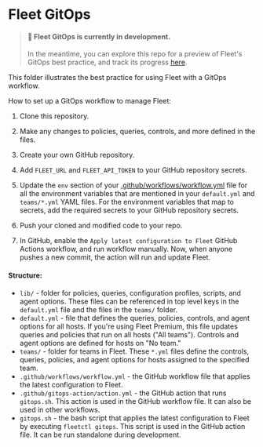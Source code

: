 # Fleet GitOps

> #### 🚧 Fleet GitOps is currently in development.
>
> In the meantime, you can explore this repo for a preview of Fleet's GitOps best practice, and track its progress [here](https://github.com/fleetdm/fleet/issues/13643).

This folder illustrates the best practice for using Fleet with a GitOps workflow.

How to set up a GitOps workflow to manage Fleet:

1. Clone this repository.

2. Make any changes to policies, queries, controls, and more defined in the files.

3. Create your own GitHub repository.

4. Add `FLEET_URL` and `FLEET_API_TOKEN` to your GitHub repository secrets.

5. Update the `env` section of your [.github/workflows/workflow.yml](https://github.com/fleetdm/fleet-gitops/blob/main/.github/workflows/workflow.yml) file for all the environment variables that are mentioned in your `default.yml` and `teams/*.yml` YAML files. For the environment variables that map to secrets, add the required secrets to your GitHub repository secrets.

6. Push your cloned and modified code to your repo.

7. In GitHub, enable the `Apply latest configuration to Fleet` GitHub Actions workflow, and run workflow manually. Now, when anyone pushes a new commit, the action will run and update Fleet.

#### Structure:

- `lib/` - folder for policies, queries, configuration profiles, scripts, and agent options. These files can be referenced in top level keys in the `default.yml` file and the files in the `teams/` folder.
- `default.yml` - file that defines the queries, policies, controls, and agent options for all hosts. If you're using Fleet Premium, this file updates queries and policies that run on all hosts ("All teams"). Controls and agent options are defined for hosts on "No team."
- `teams/` - folder for teams in Fleet. These `*.yml` files define the controls, queries, policies, and agent options for hosts assigned to the specified team.
- `.github/workflows/workflow.yml` - the GitHub workflow file that applies the latest configuration to Fleet.
- `.github/gitops-action/action.yml` - the GitHub action that runs `gitops.sh`. This action is used in the GitHub workflow file. It can also be used in other workflows.
- `gitops.sh` - the bash script that applies the latest configuration to Fleet by executing `fleetctl gitops`. This script is used in the GitHub action file. It can be run standalone during development.
